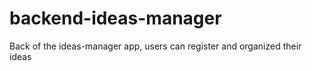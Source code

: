 # backend-ideas-manager
Back of the ideas-manager app, users can register and organized their ideas
